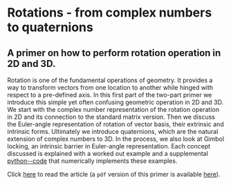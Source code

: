 # Rotations - from complex numbers to quaternions
## A primer on how to perform rotation operation in 2D and 3D.

Rotation is one of the fundamental operations of geometry. It provides a way to transform vectors from one location to another while hinged with respect to a pre-defined axis. In this first part of the two-part primer we introduce this simple yet often confusing geometric operation in 2D and 3D. We start with the complex number representation of the rotation operation in 2D and its connection to the standard matrix version. Then we discuss the Euler-angle representation of rotation of vector basis, their extrinsic and intrinsic forms. Ultimately we introduce quaternions, which are the natural extension of complex numbers to 3D. In the process, we also look at Gimbol locking, an intrinsic barrier in Euler-angle representation. Each concept discussed is explained with a worked out example and a supplemental [python--code](https://github.com/sgangaprasath/RotationTut/blob/main/Rotations.ipynb) that numerically implements these examples.

Click [here](https://github.com/sgangaprasath/RotationTut/blob/main/TeX/report.html) to read the article (a `pdf` version of this primer is available [here](https://github.com/sgangaprasath/RotationTut/blob/main/TeX/report.pdf)).